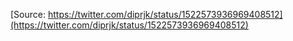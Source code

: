 [Source: https://twitter.com/diprjk/status/1522573936969408512](https://twitter.com/diprjk/status/1522573936969408512)